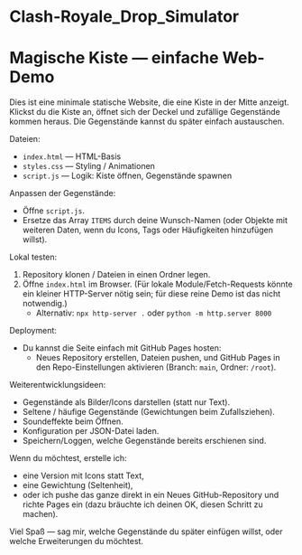 # Clash-Royale_Drop_Simulator
# Magische Kiste — einfache Web-Demo

Dies ist eine minimale statische Website, die eine Kiste in der Mitte anzeigt. Klickst du die Kiste an, öffnet sich der Deckel und zufällige Gegenstände kommen heraus. Die Gegenstände kannst du später einfach austauschen.

Dateien:
- `index.html` — HTML-Basis
- `styles.css` — Styling / Animationen
- `script.js` — Logik: Kiste öffnen, Gegenstände spawnen

Anpassen der Gegenstände:
- Öffne `script.js`.
- Ersetze das Array `ITEMS` durch deine Wunsch-Namen (oder Objekte mit weiteren Daten, wenn du Icons, Tags oder Häufigkeiten hinzufügen willst).

Lokal testen:
1. Repository klonen / Dateien in einen Ordner legen.
2. Öffne `index.html` im Browser. (Für lokale Module/Fetch-Requests könnte ein kleiner HTTP-Server nötig sein; für diese reine Demo ist das nicht notwendig.)
   - Alternativ: `npx http-server .` oder `python -m http.server 8000`

Deployment:
- Du kannst die Seite einfach mit GitHub Pages hosten:
  - Neues Repository erstellen, Dateien pushen, und GitHub Pages in den Repo-Einstellungen aktivieren (Branch: `main`, Ordner: `/root`).

Weiterentwicklungsideen:
- Gegenstände als Bilder/Icons darstellen (statt nur Text).
- Seltene / häufige Gegenstände (Gewichtungen beim Zufallsziehen).
- Soundeffekte beim Öffnen.
- Konfiguration per JSON-Datei laden.
- Speichern/Loggen, welche Gegenstände bereits erschienen sind.

Wenn du möchtest, erstelle ich:
- eine Version mit Icons statt Text,
- eine Gewichtung (Seltenheit),
- oder ich pushe das ganze direkt in ein Neues GitHub-Repository und richte Pages ein (dazu bräuchte ich deinen OK, diesen Schritt zu machen).

Viel Spaß — sag mir, welche Gegenstände du später einfügen willst, oder welche Erweiterungen du möchtest.
